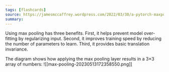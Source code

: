```yaml
---
tags: [flashcards]
source: https://jamesmccaffrey.wordpress.com/2022/03/30/a-pytorch-maxpool2d-worked-example/
summary:
---
```


Using max pooling has three benefits. First, it helps prevent model over-fitting by regularizing input. Second, it improves training speed by reducing the number of parameters to learn. Third, it provides basic translation invariance.

The diagram shows how applying the max pooling layer results in a 3×3 array of numbers:
![[max-pooling-20230513172358550.png]]

